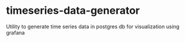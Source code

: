 # timeseries-data-generator
Utility to generate time series data in postgres db for visualization using grafana
